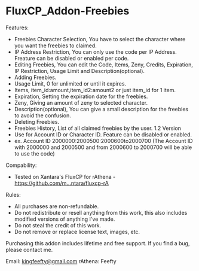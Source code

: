 FluxCP_Addon-Freebies
=====================
Features:
- Freebies Character Selection, You have to select the character where you want the freebies to claimed.
- IP Address Restriction, You can only use the code per IP Address. Freature can be disabled or enabled per code.
- Editing Freebies, You can edit the Code, Items, Zeny, Credits, Expiration, IP Restriction, Usage Limit and Description(optional).
- Adding Freebies.
- Usage Limit, 0 for unlimited or until it expires.
- Items, item_id:amount,item_id2:amount2 or just item_id for 1 item.
- Expiration, Setting the expiration date for the freebies.
- Zeny, Giving an amount of zeny to selected character.
- Description(optional), You can give a small description for the freebies to avoid the confusion.
- Deleting Freebies.
- Freebies History, List of all claimed freebies by the user.
1.2 Version
- Use for Account ID or Character ID. Feature can be disabled or enabled.
- ex. Account ID 2000000:2000500:2000600to2000700 (The Account ID with 2000000 and 2000500 and from 2000600 to 2000700 will be able to use the code)

Compability:
- Tested on Xantara's FluxCP for rAthena - https://github.com/m...ntara/fluxcp-rA

Rules:
- All purchases are non-refundable.
- Do not redistribute or resell anything from this work, this also includes modified versions of anything I've made.
- Do not steal the credit of this work.
- Do not remove or replace license text, images, etc.

Purchasing this addon includes lifetime and free support.
If you find a bug, please contact me.

Email: kingfeefty@gmail.com
rAthena: Feefty
